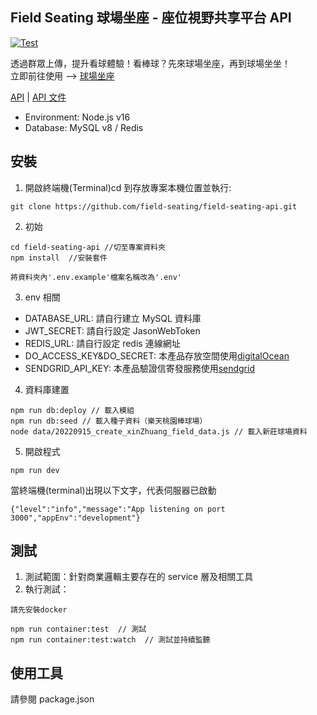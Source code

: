 ## Field Seating 球場坐座 - 座位視野共享平台 API

[![Test](https://github.com/field-seating/field-seating-api/actions/workflows/test.yml/badge.svg)](https://github.com/field-seating/field-seating-api/actions/workflows/test.yml)

透過群眾上傳，提升看球體驗！看棒球？先來球場坐座，再到球場坐坐！  
立即前往使用 --> <a href="https://www.fieldseating.com/">球場坐座</a>

<a href="https://api.fieldseating.com/health">API</a>
| <a href="https://doc.clickup.com/25699357/d/h/rg90x-480/80850ee4a15b39b">API 文件</a>

- Environment: Node.js v16
- Database: MySQL v8 / Redis

## 安裝

1. 開啟終端機(Terminal)cd 到存放專案本機位置並執行:

```
git clone https://github.com/field-seating/field-seating-api.git
```

2. 初始

```
cd field-seating-api //切至專案資料夾
npm install  //安裝套件
```

```
將資料夾內'.env.example'檔案名稱改為'.env'
```

3. env 相關

- DATABASE_URL: 請自行建立 MySQL 資料庫
- JWT_SECRET: 請自行設定 JasonWebToken
- REDIS_URL: 請自行設定 redis 連線網址
- DO_ACCESS_KEY&DO_SECRET: 本產品存放空間使用<a href="https://www.digitalocean.com/">digitalOcean</a>
- SENDGRID_API_KEY: 本產品驗證信寄發服務使用<a href="https://sendgrid.com/">sendgrid</a>

4. 資料庫建置

```
npm run db:deploy // 載入模組
npm run db:seed // 載入種子資料（樂天桃園棒球場）
node data/20220915_create_xinZhuang_field_data.js // 載入新莊球場資料
```

5. 開啟程式

```
npm run dev
```

當終端機(terminal)出現以下文字，代表伺服器已啟動

```
{"level":"info","message":"App listening on port 3000","appEnv":"development"}
```

## 測試

1. 測試範圍：針對商業邏輯主要存在的 service 層及相關工具
2. 執行測試：

```
請先安裝docker

npm run container:test  // 測試
npm run container:test:watch  // 測試並持續監聽
```

## 使用工具

請參閱 package.json
